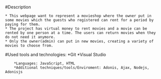#Description

	* This webpage want to represent a movieshop where the owner put in some movies which the guests who registered can rent for a period by paying for them.
	* The project has virtual money to rent movies and a movie can be rented by one person at a time. The users can return movies when they do not need it anymore.
	* Only the owner(admin) can put in new movies, creating a variety of movies to choose from.
	
#Used tools and technologies:
		*Git
		*Visual Studio
		
		*Languages: JavaScript, HTML
		*Additional techniques/tools/Enviroment: Adonis, Ajax, Nodejs, Adonisjs